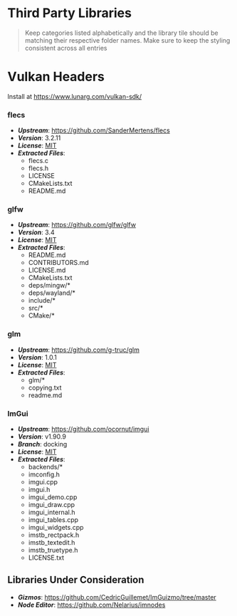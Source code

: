 # Third Party Libraries

> Keep categories listed alphabetically and the library tile should be matching their respective
> folder names. Make sure to keep the styling consistent across all entries

# Vulkan Headers

Install at https://www.lunarg.com/vulkan-sdk/

### flecs

* ***Upstream***: https://github.com/SanderMertens/flecs
* ***Version***: 3.2.11
* ***License***: [MIT](./flecs/LICENSE)
* ***Extracted Files***:
	+ flecs.c
	+ flecs.h
	+ LICENSE
	+ CMakeLists.txt
	+ README.md

### glfw

* ***Upstream***: https://github.com/glfw/glfw
* ***Version***: 3.4
* ***License***: [MIT](./glfw/LICENSE.md)
* ***Extracted Files***:
	+ README.md
	+ CONTRIBUTORS.md
	+ LICENSE.md
	+ CMakeLists.txt
	+ deps/mingw/*
	+ deps/wayland/*
	+ include/*
	+ src/*
	+ CMake/*

### glm

* ***Upstream***: https://github.com/g-truc/glm
* ***Version***: 1.0.1
* ***License***: [MIT](./glfw/copying.txt)
* ***Extracted Files***:
    + glm/*
    + copying.txt
    + readme.md

### ImGui

* ***Upstream***: https://github.com/ocornut/imgui
* ***Version***: v1.90.9
* ***Branch***: docking
* ***License***: [MIT](./imgui/LICENSE.txt)
* ***Extracted Files***:
    + backends/*
    + imconfig.h
    + imgui.cpp
    + imgui.h
    + imgui_demo.cpp
    + imgui_draw.cpp
    + imgui_internal.h
    + imgui_tables.cpp
    + imgui_widgets.cpp
    + imstb_rectpack.h
    + imstb_textedit.h
    + imstb_truetype.h
    + LICENSE.txt

## Libraries Under Consideration

* ***Gizmos***: https://github.com/CedricGuillemet/ImGuizmo/tree/master
* ***Node Editor***: https://github.com/Nelarius/imnodes
